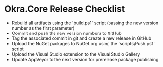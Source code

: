 # Okra.Core Release Checklist

* Rebuild all artifacts using the 'build.ps1' script (passing the new version number as the first parameter)
* Commit and push the new version numbers to GitHub
* Tag the associated commit in git and create a new release in GitHub
* Upload the NuGet packages to NuGet.org using the 'scripts\Push.ps1' script
* Upload the Visual Studio extension to the Visual Studio Gallery
* Update AppVeyor to the next version for prerelease package publishing